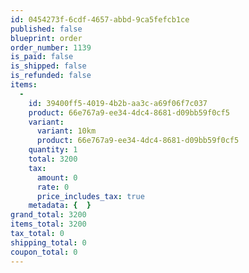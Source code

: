 ```yaml
---
id: 0454273f-6cdf-4657-abbd-9ca5fefcb1ce
published: false
blueprint: order
order_number: 1139
is_paid: false
is_shipped: false
is_refunded: false
items:
  -
    id: 39400ff5-4019-4b2b-aa3c-a69f06f7c037
    product: 66e767a9-ee34-4dc4-8681-d09bb59f0cf5
    variant:
      variant: 10km
      product: 66e767a9-ee34-4dc4-8681-d09bb59f0cf5
    quantity: 1
    total: 3200
    tax:
      amount: 0
      rate: 0
      price_includes_tax: true
    metadata: {  }
grand_total: 3200
items_total: 3200
tax_total: 0
shipping_total: 0
coupon_total: 0
---
```


